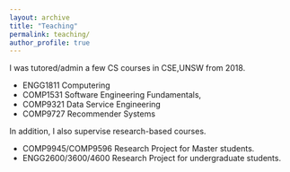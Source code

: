 ```yaml
---
layout: archive
title: "Teaching"
permalink: teaching/
author_profile: true
---
```


I was tutored/admin a few CS courses in CSE,UNSW from 2018.
* ENGG1811 Computering
* COMP1531 Software Engineering Fundamentals,
* COMP9321 Data Service Engineering
* COMP9727 Recommender Systems


In addition, I also supervise research-based courses.
* COMP9945/COMP9596 Research Project for Master students.
* ENGG2600/3600/4600 Research Project for undergraduate students.
